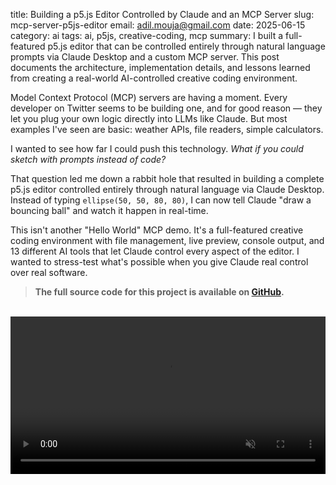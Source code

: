 title: Building a p5.js Editor Controlled by Claude and an MCP Server
slug: mcp-server-p5js-editor
email: adil.mouja@gmail.com
date: 2025-06-15
category: ai
tags: ai, p5js, creative-coding, mcp
summary: I built a full-featured p5.js editor that can be controlled entirely through natural language prompts via Claude Desktop and a custom MCP server. This post documents the architecture, implementation details, and lessons learned from creating a real-world AI-controlled creative coding environment.

Model Context Protocol (MCP) servers are having a moment. Every developer on Twitter seems to be building one, and for good reason — they let you plug your own logic directly into LLMs like Claude. But most examples I've seen are basic: weather APIs, file readers, simple calculators.

I wanted to see how far I could push this technology. *What if you could sketch with prompts instead of code?*

That question led me down a rabbit hole that resulted in building a complete p5.js editor controlled entirely through natural language via Claude Desktop. Instead of typing `ellipse(50, 50, 80, 80)`, I can now tell Claude "draw a bouncing ball" and watch it happen in real-time.

This isn't another "Hello World" MCP demo. It's a full-featured creative coding environment with file management, live preview, console output, and 13 different AI tools that let Claude control every aspect of the editor. I wanted to stress-test what's possible when you give Claude real control over real software.

> **The full source code for this project is available on [GitHub](https://github.com/adilmoujahid/p5js-ai-editor).**

<br>

<div style="display:block;margin:auto;height:100%;width:100%">
  <video width="100%" height="auto" autoplay loop muted playsinline>
    <source src="/images/ai-editor-mcp-server/AI-Editor-Claude-demo.mp4" type="video/mp4">
    Your browser does not support the video tag.
  </video>
</div>

<p style="text-align: center; font-style: italic; color: #666; margin-top: 10px; font-size: 0.9em;">
  Demo: Claude Desktop controlling the p5.js editor through natural language prompts via MCP server
</p>

<br>

<blockquote style="background: #f8fafc; border-left: 4px solid #3b82f6; padding: 20px 30px; margin: 30px 0; font-style: italic; max-width: 100%;">
  <p style="margin: 0 0 10px 0; font-size: 0.9em; color: #64748b; font-weight: 600; text-transform: uppercase; letter-spacing: 0.5px;">The Vision</p>
  <p style="margin: 0; font-size: 1.2em; color: #334155; font-weight: 500;">
    <strong>Prompts</strong> control <strong>Claude</strong> → <strong>Claude</strong> controls <strong>code</strong> → <strong>code</strong> creates <em>sketches</em>
  </p>
</blockquote>

## 1. The Use Case: Creative Coding Meets AI

I've been using [p5.js](https://p5js.org/) for my generative art projects, including my [Genuary 2024 series](https://adilmoujahid.com/projects/genuary2024/). p5.js is a JavaScript library that makes coding accessible for artists, designers, and beginners by providing simple functions for drawing, animation, and interaction.

But here's the thing: even with p5.js's beginner-friendly API, there's still a barrier between having a creative idea and seeing it come to life. You need to remember function names, parameter orders, and coordinate systems. What if that barrier could be removed entirely?

That's exactly what I set out to explore using Claude Desktop and the Model Context Protocol (MCP).

**Claude Desktop** is Anthropic's native app that brings Claude's conversational AI directly to your computer. Its most powerful feature is tool use — Claude can connect to MCP (Model Context Protocol) servers running locally and interact with them through defined tools and resources.

<br>

<div style="display:block;margin:auto;height:60%;width:60%">
  <img src="/images/ai-editor-mcp-server/claude-desktop.png">
</div>

<br>


## 2. MCP Servers 101: Plugging Your Logic into LLMs

Model Context Protocol (MCP) is an open standard created by Anthropic in November 2024 that's rapidly being adopted across the AI industry. Think of MCP as "a USB-C port for AI applications" — just as USB-C provides a standardized way to connect devices to peripherals, MCP provides a standardized way to connect AI models to different data sources and tools.

**MCP vs Function Calling: What vs How**

Before diving into the implementation, it's worth understanding how MCP differs from traditional function calling — and why this distinction matters for building AI-controlled applications.

**Function Calling** is what developers used when building AI workflows before the release of MCP. Here's the typical flow:

1. User asks a question
2. LLM decides which function it needs  
3. Developer manually sets up logic to handle the tool call
4. Function gets executed via backend services
5. Response is routed back to the LLM and user

Function calling is powerful, but everything is hardwired into your application. You stay in control, but you also have to handle function routing, parameter parsing, security, error handling, retries, authentication, and scaling logic.

**MCP changes the game** by standardizing how tools are discovered, described, and used across agents, models, and applications. Instead of wiring every tool manually, MCP creates a protocol layer that handles it all:

- **Tool Discovery**: Functions are hardcoded into your app. With MCP, Claude can dynamically discover "what tools are available?" Add a new MCP server, and Claude instantly knows about its capabilities without code changes.

- **Standardized Schemas**: Function calling requires custom parameter parsing for each tool. MCP provides standardized schemas that work consistently across all tools and models.

- **Modular Architecture**: Functions are tightly coupled to your application. MCP servers are independent, reusable modules that can be shared across different applications and agents.

- **Enterprise Controls**: Function calling offers basic execution. MCP enables workflows like approval processes, auditing, governance, and cross-model orchestration.

- **Error Handling**: When a function fails, you get basic error messages. MCP servers provide context-aware errors that help Claude try alternative approaches.

**The key insight:** Function calling answers *"what should I do?"* while MCP answers *"how do I do it at scale?"* Function calling lets Claude decide which tool to use, but MCP provides the standardized framework for discovering, executing, and orchestrating those tools across different applications and agents. They're complementary technologies that work together to enable tool marketplaces, modular agent workflows, and enterprise-grade AI systems.

**MCP Core Concepts**

MCP defines three core concepts:

- **Resources**: Read-only data sources (like REST GET endpoints)
- **Tools**: Actions LLMs can perform (like REST POST endpoints)  
- **Prompts**: Reusable templates for structuring LLM interactions

Here's what this looks like in practice:

```typescript
import { McpServer } from "@modelcontextprotocol/sdk/server/mcp.js";
import { StdioServerTransport } from "@modelcontextprotocol/sdk/server/stdio.js";
import { z } from "zod";

const server = new McpServer({
  name: "simple-demo",
  version: "1.0.0"
});

// RESOURCE: Claude can read this data (read-only)
// Like a GET endpoint - provides information
server.resource(
  "current_time",
  "Current server time",
  async () => ({
    contents: [{
      type: "text",
      text: `Current time: ${new Date().toISOString()}`
    }]
  })
);

// TOOL: Claude can perform this action (with parameters)
// Like a POST endpoint - does something and returns a result
server.tool(
  "add_numbers",
  {
    a: z.number().describe("First number"),
    b: z.number().describe("Second number")
  },
  async ({ a, b }) => ({
    content: [{
      type: "text",
      text: `${a} + ${b} = ${a + b}`
    }]
  })
);

// PROMPT: Template that guides Claude's responses
// Reusable instruction with placeholders
server.prompt(
  "math_helper",
  "Template for solving math problems",
  [
    {
      role: "system",
      content: {
        type: "text",
        text: "You are a helpful math tutor. Solve this problem step by step: {{problem}}. Show your work clearly."
      }
    }
  ]
);

const transport = new StdioServerTransport();
await server.connect(transport);
```


Now that we understand how MCP servers work, let's see how I applied these concepts to build something ambitious: an AI-controlled creative coding environment.

## 3. Putting MCP to Work: Building an AI-Controlled p5.js Editor

The solution was to recreate the p5.js web editor experience, but powered entirely by AI. Instead of typing code manually, you'd describe what you want in natural language and watch it appear.

The architecture I envisioned was straightforward:

```
Claude Desktop ──stdio──► MCP Server ──WebSocket──► WebSocket Bridge ──WebSocket──► p5.js Editor
```

Claude would use natural language to invoke tools on my MCP server, which would translate those into WebSocket commands sent to a bridge server (more on this later). The bridge would then relay these commands to the live web-based p5.js editor. The editor would update in real-time, creating a seamless prompt-to-sketch experience — all the power of the official p5.js editor, but driven by conversation instead of code.

## 4. Building the p5.js Editor

I started with the frontend: a modern Next.js application with a full-featured p5.js IDE.

### Core Features

The editor needed to be production-ready, not just a demo. Here's what I built:

- **Multi-file support**: Create, edit, and manage JavaScript, HTML, and CSS files
- **Live preview**: Iframe-based canvas with instant code execution
- **Real-time console**: Capture `console.log`, errors, and warnings from the running sketch
- **Project management**: Save/load projects with localStorage persistence
- **Tabbed interface**: Work with multiple files simultaneously

### Vibe Coding the Editor

Building the editor was surprisingly straightforward thanks to "vibe coding" — an AI-assisted programming technique where you describe tasks in natural language and AI generates the corresponding code. The term was officially coined by Andrej Karpathy in February 2025:

<br>

<div style="display: flex; justify-content: center; width: 100%; max-width: 550px; margin: 0 auto;">
<blockquote class="twitter-tweet"><p lang="en" dir="ltr">There&#39;s a new kind of coding I call &quot;vibe coding&quot;, where you fully give in to the vibes, embrace exponentials, and forget that the code even exists. It&#39;s possible because the LLMs (e.g. Cursor Composer w Sonnet) are getting too good. Also I just talk to Composer with SuperWhisper…</p>&mdash; Andrej Karpathy (@karpathy) <a href="https://twitter.com/karpathy/status/1886192184808149383?ref_src=twsrc%5Etfw">February 2, 2025</a></blockquote> <script async src="https://platform.twitter.com/widgets.js" charset="utf-8"></script>
</div>

<br>

Using Cursor IDE with Claude, I described what I needed: a modern p5.js editor with file management, live preview, console output, and tabbed interface. With a few iterations and minimal debugging, I had a working editor that looked and felt like the official p5.js editor, but with a more modern aesthetic.

The beauty of vibe coding is that you focus on *what* you want rather than *how* to build it. Instead of wrestling with React state management or iframe sandboxing details, I could describe the desired functionality and let Claude handle the implementation. This let me iterate quickly on the user experience while the AI handled the technical complexity.


<br>

<div style="display:block;margin:auto;height:100%;width:100%">
  <img src="/images/ai-editor-mcp-server/p5-editor.png">
</div>

<br>

### WebSocket Integration

The editor includes a `WebSocketListener` component that connects to a bridge server and listens for MCP commands:

```typescript
// Handle incoming MCP commands
newSocket.on('codeUpdate', (data: { code: string }) => {
  console.log('📝 [MCP] Received code update');
  onCodeUpdate(data.code);
});

newSocket.on('startExecution', () => {
  console.log('▶️ [MCP] Received start execution command');
  onExecutionControl?.('start');
});

newSocket.on('clearConsole', () => {
  console.log('🧹 [MCP] Received clear console command');
  onConsoleControl?.('clear');
});
```

## 5. Building the MCP Server

The MCP server is the brain of the operation. It exposes 13 different tools that Claude can use to control the editor:

### Code Management Tools
```typescript
server.tool(
  "update_code",
  {
    code: z.string().describe("The p5.js code to update in the editor"),
    description: z.string().optional().describe("Optional description of changes")
  },
  async ({ code, description }) => {
    const success = await sendToEditor('codeUpdate', { code });
    return {
      content: [{
        type: "text",
        text: success 
          ? `✅ Code updated successfully${description ? `: ${description}` : ''}`
          : "❌ Failed to update code"
      }]
    };
  }
);
```

### Execution Control Tools
```typescript
server.tool("start_execution", {}, async () => {
  const success = await sendToEditor('startExecution');
  return {
    content: [{ type: "text", text: success ? "▶️ Started execution" : "❌ Failed to start" }]
  };
});

server.tool("stop_execution", {}, async () => {
  const success = await sendToEditor('stopExecution');
  return {
    content: [{ type: "text", text: success ? "⏹️ Stopped execution" : "❌ Failed to stop" }]
  };
});
```

### File Management Tools
```typescript
server.tool(
  "create_file",
  {
    name: z.string().describe("Name of the new file"),
    content: z.string().describe("Initial content for the file")
  },
  async ({ name, content }) => {
    const success = await sendToEditor('createFile', { name, content });
    return {
      content: [{ type: "text", text: success ? `📄 Created file: ${name}` : `❌ Failed to create file` }]
    };
  }
);
```

The complete list includes tools for console management, layout control, navigation, and connection status checking.

### From MCP Tools to WebSocket Commands

Now that we've seen the MCP tools, how do they actually communicate with the editor? The tools call a `sendToEditor()` function, but where does that send the commands?

Since the MCP server can't directly communicate with a web browser, it connects to our bridge server using Socket.IO. Here's the communication layer that powers all those MCP tools (we'll dive deeper into the bridge server implementation shortly):

```typescript
import { io, Socket } from "socket.io-client";

let editorSocket: Socket | null = null;
const EDITOR_WEBSOCKET_URL = "http://localhost:3001"; // Bridge server port

function connectToEditor() {
  editorSocket = io(EDITOR_WEBSOCKET_URL, {
    transports: ['websocket'],
    reconnection: true,
    reconnectionDelay: 5000
  });

  editorSocket.on('connect', () => {
    console.error("✅ Connected to bridge server");
  });
}

async function sendToEditor(event: string, data?: any): Promise<boolean> {
  return new Promise((resolve) => {
    if (!editorSocket?.connected) {
      resolve(false);
      return;
    }
    
    editorSocket.emit(event, data); // Sent to bridge, which forwards to editor
    resolve(true);
  });
}
```

### Deploying to Claude Desktop

The MCP server is built using the TypeScript SDK for the Model Context Protocol. To make Claude Desktop aware of your server, you need to build and configure it:

```bash
cd p5js-mcp-server-ts
npm run build
node setup-claude.cjs  # Generates Claude Desktop configuration
```

Copy the generated configuration and add it to Claude Desktop's settings (Developer tab → Edit Config). Once configured and restarted, Claude Desktop will automatically connect to your MCP server and make all 13 tools available.

*Full setup instructions and troubleshooting are available in the [GitHub repository](https://github.com/adilmoujahid/p5js-ai-editor).*

## 6. The WebSocket Bridge: Connecting MCP Server to Editor

We've built the MCP server that Claude can control, but there's still a missing piece: how does the MCP server actually communicate with our web-based editor? This is where the WebSocket bridge comes in.

### The Bridge Server: Connecting Two Worlds

The bridge server solves a fundamental compatibility problem: Claude Desktop uses `stdio` streams while web browsers use WebSocket connections. 

**How it works:** The bridge runs as a separate Node.js process that accepts connections from both the MCP server and the web editor, then forwards commands between them. When Claude invokes an MCP tool, the command flows: MCP server → bridge → web editor.

### Implementation

Now let's implement the bridge server. This is a simple Node.js script that creates a Socket.IO server on port 3001, accepts connections from both the MCP server and web editor, and forwards events between them.

The `websocket-bridge-server.js` acts as a relay between the MCP server and the web editor:

```javascript
const { Server } = require('socket.io');

// Create Socket.IO server on port 3001
const io = new Server(3001, {
  cors: {
    origin: "http://localhost:3000", // Next.js dev server
    methods: ["GET", "POST"]
  }
});

io.on('connection', (socket) => {
  console.log(`✅ Client connected: ${socket.id}`);

  // Forward MCP commands to webapp
  socket.on('codeUpdate', (data) => {
    console.log('📝 [MCP→WebApp] Code update received, forwarding...');
    socket.broadcast.emit('codeUpdate', data);
  });

  socket.on('startExecution', () => {
    console.log('▶️ [MCP→WebApp] Start execution command, forwarding...');
    socket.broadcast.emit('startExecution');
  });

  // ... handle all other MCP events
});
```

This bridge server logs every command for debugging and forwards them between the MCP server and any connected web clients.

## 7. Running the Complete System

Now that we understand how all the pieces work together, let's see how to run the complete AI-controlled p5.js editor. You need to start all components in the correct order:

### Step 1: Start the p5.js Editor

```bash
npm run dev  # Runs on http://localhost:3000
```

### Step 2: Start the WebSocket Bridge

```bash
node websocket-bridge-server.js  # Runs on port 3001
```

### Step 3: Open Your Project

1. Navigate to [http://localhost:3000](http://localhost:3000)
2. Create a new project or open an existing one
3. **Click the "Enable MCP" button** in the editor interface

### Step 4: Use Claude Desktop

1. Open Claude Desktop (make sure you've configured the MCP server)
2. Look for the adjusters icon (🎚️) in the chat input — this indicates MCP tools are available
3. Try natural language commands:
   - *"Update the code to create a bouncing ball animation"*
   - *"Clear the console and start execution"*
   - *"Create a new file called 'utils.js'"*

**Important:** The order matters! The editor must be running with MCP enabled before Claude can control it.

## 8. Using the System: Prompts → Sketches

Once everything is wired up, the experience is magical. 


<br>

<div style="display:block;margin:auto;height:100%;width:100%">
  <video width="100%" height="auto" autoplay loop muted playsinline>
    <source src="/images/ai-editor-mcp-server/AI-Editor-Claude-demo.mp4" type="video/mp4">
    Your browser does not support the video tag.
  </video>
</div>

## 9. Lessons Learned and Next Steps

### What Worked Well

**MCP is incredibly powerful**: The ability to give Claude real tools that affect real software opens up possibilities I hadn't considered. It's not just about code generation — it's about creating AI-controlled workflows.

**WebSocket bridges are essential**: Most real applications need real-time communication, not just stdio. The bridge pattern works well for connecting MCP servers to web applications.

**Debugging complexity**: With four moving parts (Claude Desktop, MCP server, WebSocket bridge, webapp), debugging requires careful logging at each layer. The bridge server's verbose logging was essential.


### Next Steps

There are several directions this could evolve:

1. **Enhanced AI prompts**: Add MCP prompts for common p5.js patterns (animations, interactions, generative art)
2. **Code analysis**: Let Claude read and understand existing code before making changes
3. **Asset management**: Tools for uploading images, sounds, and other assets
4. **Better storage**: Replace localStorage with a proper database (PostgreSQL, SQLite) for project persistence and sharing
5. **Native MCP client**: Develop an MCP client directly in the webapp instead of relying on Claude Desktop - this could dramatically improve UI/UX with custom interfaces, faster responses, and tighter integration



## Conclusion

Building this p5.js editor taught me that MCP servers aren't just about connecting Claude to APIs — they're about creating entirely new ways to interact with software. When you remove the friction between creative ideas and their implementation, you unlock new possibilities for both learning and creating.

The code is [available on GitHub](https://github.com/adilmoujahid/p5js-ai-editor) with full setup instructions. Try it out, and let me know what you build!


---

<script type="application/ld+json">
{
  "@context": "https://schema.org",
  "@type": "TechArticle",
  "headline": "Building a p5.js Editor Controlled by Claude and an MCP Server",
  "description": "A comprehensive guide to building a full-featured p5.js editor controlled entirely through natural language via Claude Desktop and a custom MCP server.",
  "author": {
    "@type": "Person",
    "name": "Adil Moujahid",
    "email": "adil.mouja@gmail.com"
  },
  "datePublished": "2025-01-01",
  "keywords": ["MCP", "Claude Desktop", "p5.js", "AI", "Creative Coding", "WebSocket", "TypeScript"],
  "programmingLanguage": ["TypeScript", "JavaScript"],
  "operatingSystem": "Cross-platform",
  "applicationCategory": "DeveloperApplication"
}
</script>